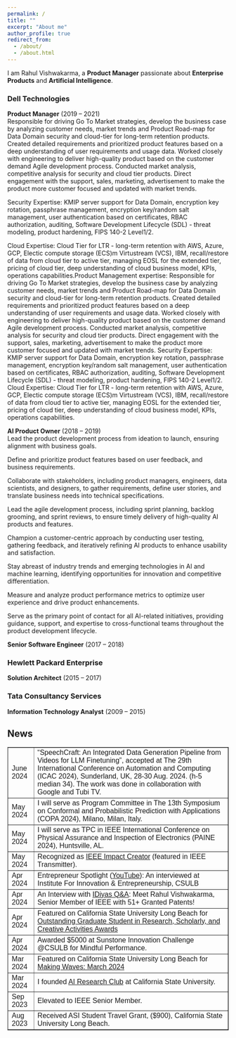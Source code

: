 ```yaml
---
permalink: /
title: ""
excerpt: "About me"
author_profile: true
redirect_from: 
  - /about/
  - /about.html
---
```



<head>
<style>
table {
  font-family: arial, sans-serif;
  border-collapse: collapse;
  width: 100%;
}

td, th {
  border: 1px solid #dddddd;
  text-align: left;
  padding: 8px;
}

tr:nth-child(even) {
  background-color: #dddddd;
}
</style>
</head>


I am Rahul Vishwakarma, a **Product Manager** passionate about **Enterprise Products** and **Artificial Intelligence**.



### Dell Technologies
**Product Manager** (2019 – 2021)  
Responsible for driving Go To Market strategies, develop the business case by analyzing customer needs, market trends and Product Road-map for Data Domain security and cloud-tier for long-term retention products. Created detailed requirements and prioritized product features based on a deep understanding of user requirements and usage data. Worked closely with engineering to deliver high-quality product based on the customer demand Agile development process. Conducted market analysis, competitive analysis for security and cloud tier products. Direct engagement with the support, sales, marketing, advertisement to make the product more customer focused and updated with market trends.

Security Expertise: KMIP server support for Data Domain, encryption key rotation, passphrase management, encryption key/random salt management, user authentication based on certificates, RBAC authorization, auditing, Software Development Lifecycle (SDL) - threat modeling, product hardening, FIPS 140-2 Level1/2.

Cloud Expertise: Cloud Tier for LTR - long-term retention with AWS, Azure, GCP, Electic compute storage (ECS)m Virtustream (VCS), IBM, recall/restore of data from cloud tier to active tier, managing EOSL for the extended tier, pricing of cloud tier, deep understanding of cloud business model, KPIs, operations capabilities.Product Management expertise: Responsible for driving Go To Market strategies, develop the business case by analyzing customer needs, market trends and Product Road-map for Data Domain security and cloud-tier for long-term retention products. Created detailed requirements and prioritized product features based on a deep understanding of user requirements and usage data. Worked closely with engineering to deliver high-quality product based on the customer demand Agile development process. Conducted market analysis, competitive analysis for security and cloud tier products. Direct engagement with the support, sales, marketing, advertisement to make the product more customer focused and updated with market trends. Security Expertise: KMIP server support for Data Domain, encryption key rotation, passphrase management, encryption key/random salt management, user authentication based on certificates, RBAC authorization, auditing, Software Development Lifecycle (SDL) - threat modeling, product hardening, FIPS 140-2 Level1/2. Cloud Expertise: Cloud Tier for LTR - long-term retention with AWS, Azure, GCP, Electic compute storage (ECS)m Virtustream (VCS), IBM, recall/restore of data from cloud tier to active tier, managing EOSL for the extended tier, pricing of cloud tier, deep understanding of cloud business model, KPIs, operations capabilities.


**AI Product Owner** (2018 – 2019)  
Lead the product development process from ideation to launch, ensuring alignment with business goals.

Define and prioritize product features based on user feedback, and business requirements.

Collaborate with stakeholders, including product managers, engineers, data scientists, and designers, to gather requirements, define user stories, and translate business needs into technical specifications.

Lead the agile development process, including sprint planning, backlog grooming, and sprint reviews, to ensure timely delivery of high-quality AI products and features.

Champion a customer-centric approach by conducting user testing, gathering feedback, and iteratively refining AI products to enhance usability and satisfaction.

Stay abreast of industry trends and emerging technologies in AI and machine learning, identifying opportunities for innovation and competitive differentiation.

Measure and analyze product performance metrics to optimize user experience and drive product enhancements.

Serve as the primary point of contact for all AI-related initiatives, providing guidance, support, and expertise to cross-functional teams throughout the product development lifecycle.

**Senior Software Engineer** (2017 – 2018)



### Hewlett Packard Enterprise
**Solution Architect** (2015 – 2017)

### Tata Consultancy Services
**Information Technology Analyst** (2009 – 2015)


## News 
<body>
<table border="1">

  <tr>
    <td>June 2024</td>
    <td>“SpeechCraft: An Integrated Data Generation Pipeline from Videos for LLM Finetuning”, accepted at The 29th International Conference on Automation and Computing (ICAC 2024), Sunderland, UK, 28-30 Aug. 2024. (h-5 median 34). The work was done in collaboration with Google and Tubi TV.</td>
  </tr>

  <tr>
    <td>May 2024</td>
    <td>I will serve as Program Committee in The 13th Symposium on Conformal and Probabilistic Prediction with Applications (COPA 2024), Milano, Milan, Italy.</td>
  </tr>

  <tr>
    <td>May 2024</td>
    <td>I will serve as TPC in IEEE International Conference on Physical Assurance and Inspection of Electronics (PAINE 2024), Huntsville, AL.</td>
  </tr>

  <tr>
    <td>May 2024</td>
    <td>Recognized as <a href="https://transmitter.ieee.org/author/rahulvishwakarma/">IEEE Impact Creator</a> (featured in IEEE Transmitter).</td>
  </tr>

  <tr>
    <td>Apr 2024</td>
    <td>Entrepreneur Spotlight (<a href="https://www.youtube.com/watch?v=yD4Z8FDQ02Q">YouTube</a>): An interviewed at Institute For Innovation & Entrepreneurship, CSULB </td>
  </tr>
  
  <tr>
    <td>Apr 2024</td>
    <td> An Interview with <a href="https://idiyas.com/blog/idiyas-qa-meet-rahul-vishwakarma-senior-member-of-ieee-with-51-granted-patents/">IDiyas Q&A</a>: Meet Rahul Vishwakarma, Senior Member of IEEE with 51+ Granted Patents! </td>
  </tr>


  <tr>
    <td>Apr 2024</td>
    <td> Featured on California State University Long Beach for <a href="https://www.csulb.edu/office-of-the-provost/university-achievement-awards">Outstanding Graduate Student in Research, Scholarly, and Creative Activities Awards</a>  </td>
  </tr>

  <tr>
    <td>Apr 2024</td>
    <td>Awarded $5000 at Sunstone Innovation Challenge @CSULB for Mindful Performance.</td>
  </tr>


  <tr>
    <td>Mar 2024</td>
    <td>Featured on California State University Long Beach for <a href="https://www.csulb.edu/news/making-waves/article/making-waves-march-2024">Making Waves: March 2024</a></td>
  </tr>



  <tr>
    <td>Mar 2024</td>
    <td>I founded <a href="https://www.csulb.edu/college-of-engineering/article/ai-research-club-launches">AI Research Club</a> at California State University. </td>
  </tr>

  <tr>
    <td>Sep 2023</td>
    <td>Elevated to IEEE Senior Member.</td>
  </tr>

  <tr>
    <td>Aug 2023</td>
    <td>Received ASI Student Travel Grant, ($900), California State University Long Beach.</td>
  </tr>

</table>
</body>